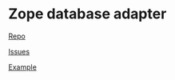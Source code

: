 # Zope database adapter

[Repo](https://github.com/nakagami/Products.FirebirdDA)

[Issues](https://github.com/nakagami/Products.FirebirdDA/issues)

[Example](https://github.com/nakagami/Products.FirebirdDA#installation)
